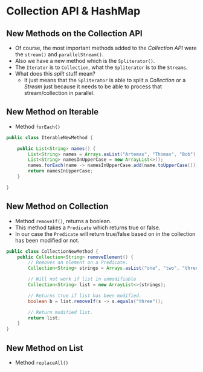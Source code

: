 # Collection API & HashMap

## New Methods on the Collection API
* Of course, the most important methods added to the *Collection API* were the `stream()` and
`parallelStream()`.
* Also we have a new method which is the `Spliterator()`.
* The `Iterator` is to `Collection`, what the `Spliterator` is to the `Streams`.
* What does this *split* stuff mean?
    * It just means that the `Spliterator` is able to split a *Collection* or a *Stream*
    just because it needs to be able to process that stream/collection in parallel.

## New Method on Iterable
* Method `forEach()`

```java
public class IterableNewMethod {

    public List<String> names() {
        List<String> names = Arrays.asList("Artemas", "Thomas", "Bob");
        List<String> namesInUpperCase = new ArrayList<>();
        names.forEach(name -> namesInUpperCase.add(name.toUpperCase()));
        return namesInUpperCase;
    }

}
```

## New Method on Collection
* Method `removeIf()`, returns a boolean.
* This method takes a `Predicate` which returns true or false.
* In our case the `Predicate` will return true/false based on in the collection has
been modified or not.

```java
public class CollectionNewMethod {
    public Collection<String> removeElement() {
        // Removes an element on a Predicate.
        Collection<String> strings = Arrays.asList("one", "two", "three", "four");

        // Will not work if list in unmodifiable
        Collection<String> list = new ArrayList<>(strings);

        // Returns true if list has been modified.
        boolean b = list.removeIf(s -> s.equals("three"));

        // Return modified list.
        return list;
    }
}
```

## New Method on List
* Method `replaceAll()`

```java

```